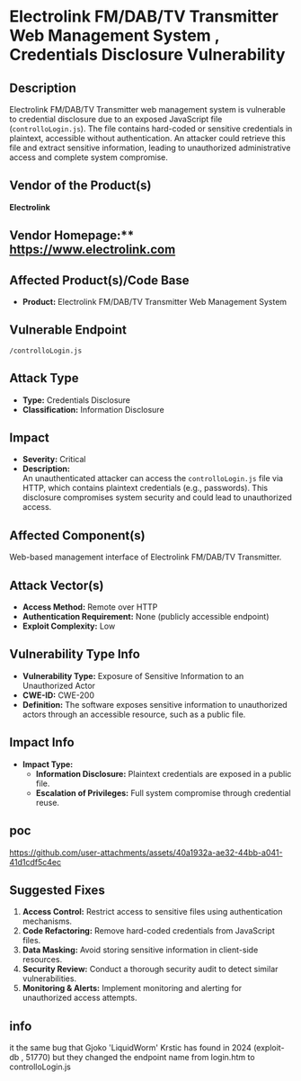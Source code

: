 # Electrolink FM/DAB/TV Transmitter Web Management System , Credentials Disclosure Vulnerability

## Description 
Electrolink FM/DAB/TV Transmitter web management system is vulnerable to credential disclosure due to an exposed JavaScript file (`controlloLogin.js`). The file contains hard-coded or sensitive credentials in plaintext, accessible without authentication. An attacker could retrieve this file and extract sensitive information, leading to unauthorized administrative access and complete system compromise.

## Vendor of the Product(s)
**Electrolink**

## Vendor Homepage:** https://www.electrolink.com

## Affected Product(s)/Code Base
- **Product:** Electrolink FM/DAB/TV Transmitter Web Management System  

## Vulnerable Endpoint
`/controlloLogin.js`

## Attack Type
- **Type:** Credentials Disclosure  
- **Classification:** Information Disclosure  

## Impact
- **Severity:** Critical  
- **Description:**  
  An unauthenticated attacker can access the `controlloLogin.js` file via HTTP, which contains plaintext credentials (e.g., passwords). This disclosure compromises system security and could lead to unauthorized access.

## Affected Component(s)
Web-based management interface of Electrolink FM/DAB/TV Transmitter.

## Attack Vector(s)
- **Access Method:** Remote over HTTP  
- **Authentication Requirement:** None (publicly accessible endpoint)  
- **Exploit Complexity:** Low  


## Vulnerability Type Info
- **Vulnerability Type:** Exposure of Sensitive Information to an Unauthorized Actor  
- **CWE-ID:** CWE-200  
- **Definition:** The software exposes sensitive information to unauthorized actors through an accessible resource, such as a public file.  

## Impact Info
- **Impact Type:**  
  - **Information Disclosure:** Plaintext credentials are exposed in a public file.  
  - **Escalation of Privileges:** Full system compromise through credential reuse.  

## poc
https://github.com/user-attachments/assets/40a1932a-ae32-44bb-a041-41d1cdf5c4ec

## Suggested Fixes
1. **Access Control:** Restrict access to sensitive files using authentication mechanisms.  
2. **Code Refactoring:** Remove hard-coded credentials from JavaScript files.  
3. **Data Masking:** Avoid storing sensitive information in client-side resources.  
4. **Security Review:** Conduct a thorough security audit to detect similar vulnerabilities.  
5. **Monitoring & Alerts:** Implement monitoring and alerting for unauthorized access attempts.

## info
it the same bug that Gjoko 'LiquidWorm' Krstic has found in 2024  (exploit-db , 51770) but they changed the endpoint name from login.htm to controlloLogin.js
